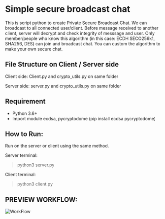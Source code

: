 # Simple secure broadcast chat
This is script python to create Private Secure Broadcast Chat. We can broadcast to all connected user/client. Before message received to another client, server will decrypt and check integrity of messsage and user. 
Only member/people who know this algorithm (in this case: ECDH SECO256k1, SHA256, DES) can join and broadcast chat. You can custom the algorithm to make your own secure chat.

## File Structure on Client / Server side

Client side:
Client.py and crypto_utils.py on same folder

Server side:
server.py and crypto_utils.py on same folder

## Requirement
- Python 3.6+
- Import module ecdsa, pycryptodome (pip install ecdsa pycryptodome)

## How to Run:
Run on the server or client using the same method.

Server terminal:
> python3 server.py

Client terminal:
> python3 client.py

## PREVIEW WORKFLOW:
![WorkFlow](https://github.com/user-attachments/assets/05b828e9-fdb6-4a28-9e6c-070e2e182b82)
